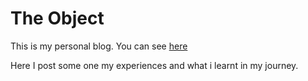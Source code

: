 # The Object

This is my personal blog. You can see [here](https://28-08-2000.github.io/)

Here I post some one my experiences and what i learnt in my journey.
